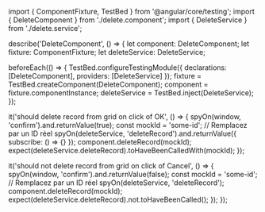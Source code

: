 import { ComponentFixture, TestBed } from '@angular/core/testing';
import { DeleteComponent } from './delete.component';
import { DeleteService } from './delete.service';

describe('DeleteComponent', () => {
  let component: DeleteComponent;
  let fixture: ComponentFixture<DeleteComponent>;
  let deleteService: DeleteService;

  beforeEach(() => {
    TestBed.configureTestingModule({
      declarations: [DeleteComponent],
      providers: [DeleteService]
    });
    fixture = TestBed.createComponent(DeleteComponent);
    component = fixture.componentInstance;
    deleteService = TestBed.inject(DeleteService);
  });

  it('should delete record from grid on click of OK', () => {
    spyOn(window, 'confirm').and.returnValue(true);
    const mockId = 'some-id'; // Remplacez par un ID réel
    spyOn(deleteService, 'deleteRecord').and.returnValue({ subscribe: () => {} });
    component.deleteRecord(mockId);
    expect(deleteService.deleteRecord).toHaveBeenCalledWith(mockId);
  });

  it('should not delete record from grid on click of Cancel', () => {
    spyOn(window, 'confirm').and.returnValue(false);
    const mockId = 'some-id'; // Remplacez par un ID réel
    spyOn(deleteService, 'deleteRecord');
    component.deleteRecord(mockId);
    expect(deleteService.deleteRecord).not.toHaveBeenCalled();
  });
});
